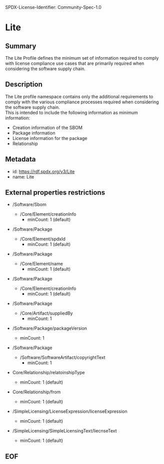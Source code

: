 SPDX-License-Identifier: Community-Spec-1.0

# Lite

## Summary

The Lite Profile defines the minimum set of information required to comply with license compliance use cases that are primarily required when considering the software supply chain.  

## Description  

The Lite profile namespace contains only the additional requirements to comply with the various compliance processes required when considering the software supply chain.  
This is intended to include the following information as minimum information:  

- Creation information of the SBOM  
- Package information  
- License information for the package  
- Relationship  

## Metadata

- id: https://rdf.spdx.org/v3/Lite
- name: Lite

## External properties restrictions  

- /Software/Sbom  
  - /Core/Element/creationInfo  
    * minCount: 1 (default)  
- /Software/Package  
  - /Core/Element/spdxId  
    * minCount: 1 (default)  
- /Software/Package  
  - /Core/Element/name  
    * minCount: 1 (default)  
- /Software/Package
  - /Core/Element/creationInfo  
    * minCount: 1 (default)  
- /Software/Package  
  - /Core/Artifact/suppliedBy  
    * minCount: 1  
- /Software/Package/packageVersion  
  * minCount: 1  
- /Software/Package  
  - /Software/SoftwareArtifact/copyrightText  
    * minCount: 1  

- Core/Relationship/relatoinshipType  
  * minCount: 1 (default)  
- Core/Relationship/from  
  * minCount: 1 (default)  

- /SimpleLicensing/LicenseExpression/licenseExpression  
  * minCount: 1 (default)  
- /SimpleLicensing/SimpleLicensingText/liecnseText  
  * minCount: 1 (default)  

## EOF  
